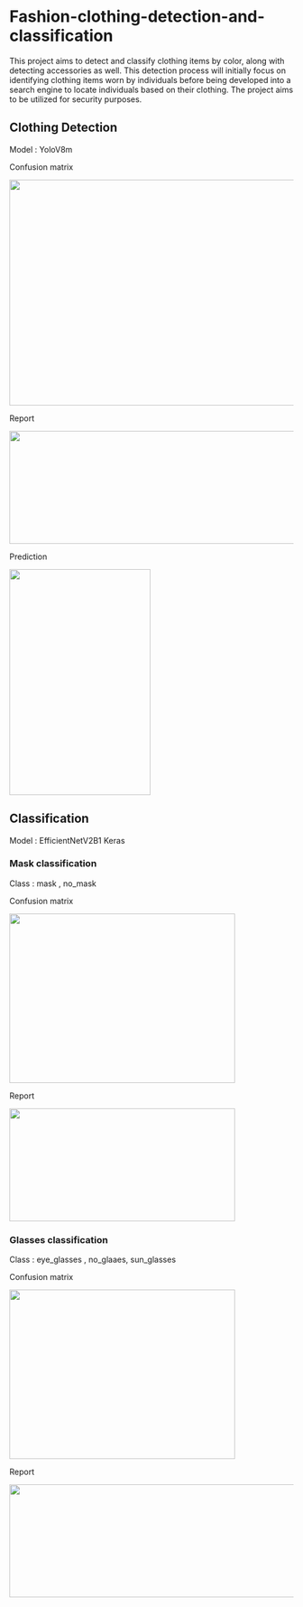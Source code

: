 # Fashion-clothing-detection-and-classification

This project aims to detect and classify clothing items by color, along with detecting accessories as well. 
This detection process will initially focus on identifying clothing items worn by individuals before being developed into a search engine to locate individuals based on their clothing. The project aims to be utilized for security purposes.

## **Clothing Detection**

Model : YoloV8m

Confusion matrix

<img src="https://github.com/KrittayaT/fashion-clothing-detection-and-classification/assets/162971519/b8ec69bc-bf6a-41cd-a800-e619e863c68b" width="560" height="400">


Report

<img src="https://github.com/KrittayaT/fashion-clothing-detection-and-classification/assets/162971519/ce77666a-f8c9-49aa-952a-6d4b97d028d1" width="600" height="200">


Prediction


<img src="https://github.com/KrittayaT/fashion-clothing-detection-and-classification/assets/162971519/7c1dac17-baf7-4331-ac2e-bef39c880efa" width="250" height="400">


## **Classification**

Model : EfficientNetV2B1 Keras


### Mask classification 

Class : mask , no_mask

Confusion matrix

<img src="https://github.com/KrittayaT/fashion-clothing-detection-and-classification/assets/162971519/9813d6b4-c957-4590-959a-611a5afc6b66" width="400" height="300">


Report

<img src="https://github.com/KrittayaT/fashion-clothing-detection-and-classification/assets/162971519/83d5dba0-edf3-40dd-845c-be4bb95e873b" width="400" height="200">


### Glasses classification

Class : eye_glasses , no_glaaes, sun_glasses

Confusion matrix

<img src="https://github.com/KrittayaT/fashion-clothing-detection-and-classification/assets/162971519/87811dad-9602-4c79-a7ca-2d4f7ca85635" width="400" height="300">


Report

<img src="https://github.com/KrittayaT/fashion-clothing-detection-and-classification/assets/162971519/7a90e91a-0266-4c2b-bcff-6c81bb04cfac" width="600" height="200">



